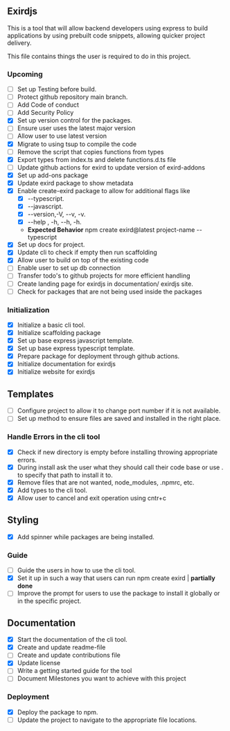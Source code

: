 ## Exirdjs

This is a tool that will allow backend developers using express to build applications by using prebuilt code snippets, allowing quicker project delivery.

This file contains things the user is required to do in this project.

### Upcoming

- [ ] Set up Testing before build.
- [ ] Protect github repository main branch.
- [ ] Add Code of conduct
- [ ] Add Security Policy
- [x] Set up version control for the packages.
- [ ] Ensure user uses the latest major version
- [ ] Allow user to use latest version
- [x] Migrate to using tsup to compile the code
- [ ] Remove the script that copies functions from types
- [x] Export types from index.ts and delete functions.d.ts file
- [ ] Update github actions for exird to update version of exird-addons
- [x] Set up add-ons package
- [x] Update exird package to show metadata
- [x] Enable create-exird package to allow for additional flags like
  - [x] --typescript.
  - [x] --javascript.
  - [x] --version,-V, --v, -v.
  - [x] --help , -h, --h, -h.
  - **Expected Behavior** npm create exird@latest project-name --typescript
- [x] Set up docs for project.
- [x] Update cli to check if empty then run scaffolding
- [x] Allow user to build on top of the existing code
- [ ] Enable user to set up db connection
- [ ] Transfer todo's to github projects for more efficient handling
- [ ] Create landing page for exirdjs in documentation/ exirdjs site.
- [ ] Check for packages that are not being used inside the packages

### Initialization

- [x] Initialize a basic cli tool.
- [x] Initialize scaffolding package
- [x] Set up base express javascript template.
- [x] Set up base express typescript template.
- [x] Prepare package for deployment through github actions.
- [x] Initialize documentation for exirdjs
- [x] Initialize website for exirdjs

## Templates

- [ ] Configure project to allow it to change port number if it is not available.
- [ ] Set up method to ensure files are saved and installed in the right place.

### Handle Errors in the cli tool

- [x] Check if new directory is empty before installing throwing appropriate errors.
- [x] During install ask the user what they should call their code base or use . to specify that path to install it to.
- [x] Remove files that are not wanted, node_modules, .npmrc, etc.
- [x] Add types to the cli tool.
- [x] Allow user to cancel and exit operation using cntr+c

## Styling

- [x] Add spinner while packages are being installed.

### Guide

- [ ] Guide the users in how to use the cli tool.
- [x] Set it up in such a way that users can run npm create exird | **partially done**
- [ ] Improve the prompt for users to use the package to install it globally or in the specific project.

## Documentation

- [x] Start the documentation of the cli tool.
- [x] Create and update readme-file
- [ ] Create and update contributions file
- [x] Update license
- [ ] Write a getting started guide for the tool
- [ ] Document Milestones you want to achieve with this project

### Deployment

- [x] Deploy the package to npm.
- [ ] Update the project to navigate to the appropriate file locations.
